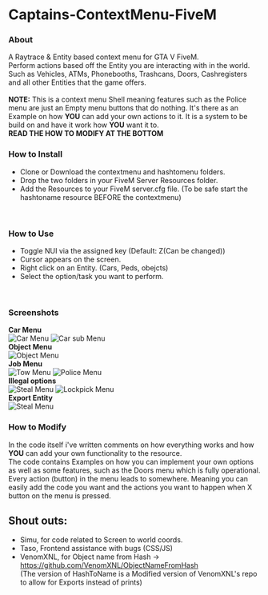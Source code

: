 # Captains-ContextMenu-FiveM
### About <br/>
A Raytrace & Entity based context menu for GTA V FiveM.
<br/>
Perform actions based off the Entity you are interacting with in the world. Such as Vehicles, ATMs, Phonebooths, Trashcans, Doors, Cashregisters and all other Entities that the game offers. <br/>
<br/>
**NOTE:** This is a context menu Shell meaning features such as the Police menu are just an Empty menu buttons that do nothing. It's there as an Example on how **YOU** can add your own actions to it. It is a system to be build on and have it work how **YOU** want it to.<br/>
**READ THE HOW TO MODIFY AT THE BOTTOM**
<br/>

### How to Install
- Clone or Download the contextmenu and hashtomenu folders.
- Drop the two folders in your FiveM Server Resources folder.
- Add the Resources to your FiveM server.cfg file. (To be safe start the hashtoname resource BEFORE the contextmenu)
<br/>

### How to Use
- Toggle NUI via the assigned key (Default: Z(Can be changed))
- Cursor appears on the screen. 
- Right click on an Entity. (Cars, Peds, obejcts)
- Select the option/task you want to perform.
<br/>

### Screenshots
**Car Menu** <br/>
![Car Menu](https://i.imgur.com/mSZqLTF.png)
![Car sub Menu](https://i.imgur.com/Vc49IHX.png)<br/>
**Object Menu** <br/>
![Object Menu](https://i.imgur.com/9eUX1pn.png)<br/>
**Job Menu** <br/>
![Tow Menu](https://i.imgur.com/KEHRadi.png)
![Police Menu](https://i.imgur.com/JdhwKl6.png)<br/>
**Illegal options** <br/>
![Steal Menu](https://i.imgur.com/G7gGzzV.png)
![Lockpick Menu](https://i.imgur.com/zG1PcrQ.png)<br/>
**Export Entity** <br/>
![Steal Menu](https://i.imgur.com/C5Q9HkB.png)
<br/>

### How to Modify
In the code itself i've written comments on how everything works and how **YOU** can add your own functionality to the resource. <br/>
The code contains Examples on how you can implement your own options as well as some features, such as the Doors menu which is fully operational. <br/>
Every action (button) in the menu leads to somewhere. Meaning you can easily add the code you want and the actions you want to happen when X button on the menu is pressed.
<br/>

## Shout outs:
- Simu, for code related to Screen to world coords.
- Taso, Frontend assistance with bugs (CSS/JS)
- VenomXNL, for Object name from Hash -> https://github.com/VenomXNL/ObjectNameFromHash <br/>
(The version of HashToName is a Modified version of VenomXNL's repo to allow for Exports instead of prints)
